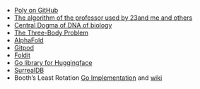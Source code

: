 - [Poly on GitHub](https://github.com/TimothyStiles/poly)
- [The algorithm of the professor used by 23and me and others](https://github.com/lh3)
- [Central Dogma of DNA of biology](https://www.genome.gov/genetics-glossary/Central-Dogma#:~:text=Central%20dogma.,or%20RNA%20directly%20to%20protein)
- [The Three-Body Problem](https://en.wikipedia.org/wiki/The_Three-Body_Problem_(novel))
- [AlphaFold](https://www.nature.com/articles/s41586-021-03819-2)
- [Gitpod](https://www.gitpod.io/)
- [Foldit](https://fold.it/)
- [Go library for Huggingface](https://pkg.go.dev/github.com/nlpodyssey/spago/pkg/nlp/transformers/huggingface)
- [SurrealDB](https://surrealdb.com/)
- Booth’s Least Rotation [Go Implementation](https://github.com/TimothyStiles/poly/blob/f2dcf099fea761c9d00d7fadbe50e3d92652e71c/seqhash/seqhash.go#L79) and [wiki](https://en.wikipedia.org/wiki/Lexicographically_minimal_string_rotation)